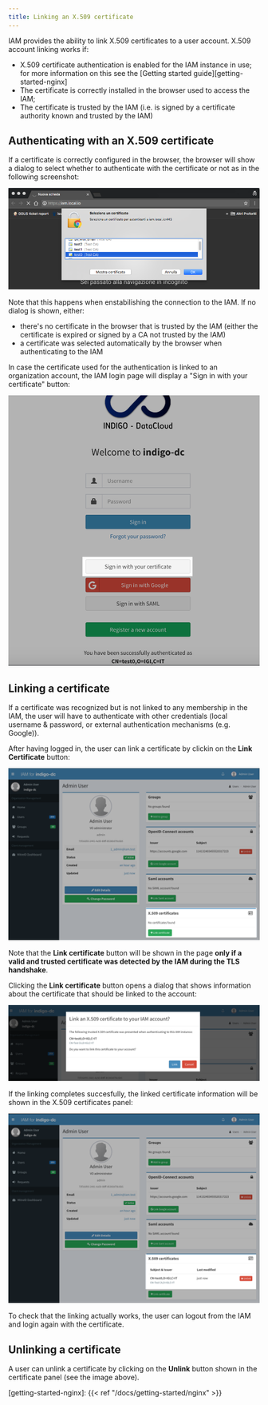 ```yaml
---
title: Linking an X.509 certificate
---
```


IAM provides the ability to link X.509 certificates to a user account. X.509
account linking works if:

- X.509 certificate authentication is enabled for the IAM instance in use; for
  more information on this see the [Getting started guide][getting-started-nginx]
- The certificate is correctly installed in the browser used to access the IAM;
- The certificate is trusted by the IAM (i.e. is signed by a certificate
  authority known and trusted by the IAM)

## Authenticating with an X.509 certificate 

If a certificate is correctly configured in the browser, the browser will show
a dialog to select whether to authenticate with the certificate or not as in the
following screenshot: 

![INDIGO IAM Registration button](../images/account-link-x509-1.png)

Note that this happens when enstabilishing the connection to the IAM. If no
dialog is shown, either:

- there's no certificate in the browser that is trusted by the IAM (either the
  certificate is expired or signed by a CA not trusted by the IAM)
- a certificate was selected automatically by the browser when authenticating
  to the IAM

In case the certificate used for the authentication is linked to an
organization account, the IAM login page will display a "Sign in with your
certificate" button:

![Login page with cert recognized](../images/account-link-x509-5.png)

## Linking a certificate

If a certificate was recognized but is not linked to any membership in the IAM,
the user will have to authenticate with other credentials (local username &
password, or external authentication mechanisms (e.g. Google)).

After having logged in, the user can link a certificate by clickin on the
__Link Certificate__ button:

![INDIGO IAM Registration button](../images/account-link-x509-2.png)

Note that the __Link certificate__ button will be shown in the page __only if a
valid and trusted certificate was detected by the IAM during the TLS handshake__.

Clicking the __Link certificate__ button opens a dialog that shows information
about the certificate that should be linked to the account: 

![INDIGO IAM Registration button](../images/account-link-x509-3.png)

If the linking completes succesfully, the linked certificate information will
be shown in the X.509 certificates panel:

![INDIGO IAM Registration button](../images/account-link-x509-4.png)

To check that the linking actually works, the user can logout from the IAM and
login again with the certificate.

## Unlinking a certificate

A user can unlink a certificate by clicking on the __Unlink__ button shown in
the certificate panel (see the image above).

[getting-started-nginx]: {{< ref "/docs/getting-started/nginx" >}}
